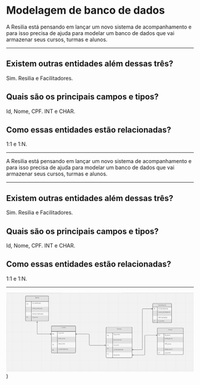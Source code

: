 # Modelagem de banco de dados

A Resilia está pensando em lançar um novo sistema de acompanhamento e para isso precisa de ajuda para modelar um banco de dados que vai armazenar seus cursos, turmas e alunos.

***


## Existem outras entidades além dessas três?
Sim. Resilia e Facilitadores.

## Quais são os principais campos e tipos?
Id, Nome, CPF. 
INT e CHAR.

## Como essas entidades estão relacionadas?
1:1 e 1:N.

***


A Resilia está pensando em lançar um novo sistema de acompanhamento e para isso precisa de ajuda para modelar um banco de dados que vai armazenar seus cursos, turmas e alunos.

***


## Existem outras entidades além dessas três?
Sim. Resilia e Facilitadores.

## Quais são os principais campos e tipos?
Id, Nome, CPF. 
INT e CHAR.

## Como essas entidades estão relacionadas?
1:1 e 1:N.

***

![Diagrama de Entidade](https://raw.githubusercontent.com/DSantos29/modulo4/main/Capturar.PNG))
